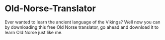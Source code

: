 # Old-Norse-Translator
Ever wanted to learn the ancient language of the Vikings? Well now you can by downloading this free Old Norse translator, go ahead and download it to learn Old Norse just like me.
